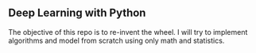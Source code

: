 ## Deep Learning with Python


The objective of this repo is to re-invent the wheel. I will try to implement algorithms and model from scratch using only math and statistics. 